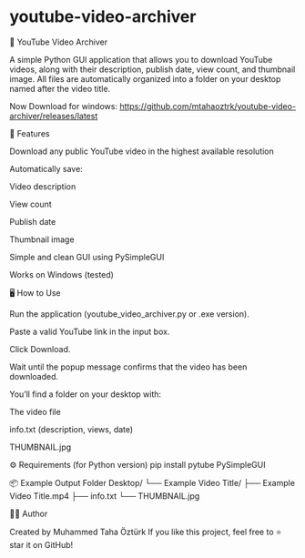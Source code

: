 # youtube-video-archiver
🎥 YouTube Video Archiver

A simple Python GUI application that allows you to download YouTube videos, along with their description, publish date, view count, and thumbnail image.
All files are automatically organized into a folder on your desktop named after the video title.

Now Download for windows: https://github.com/mtahaoztrk/youtube-video-archiver/releases/latest

🧩 Features

Download any public YouTube video in the highest available resolution

Automatically save:

Video description

View count

Publish date

Thumbnail image

Simple and clean GUI using PySimpleGUI

Works on Windows (tested)

🖥️ How to Use

Run the application (youtube_video_archiver.py or .exe version).

Paste a valid YouTube link in the input box.

Click Download.

Wait until the popup message confirms that the video has been downloaded.

You’ll find a folder on your desktop with:

The video file

info.txt (description, views, date)

THUMBNAIL.jpg

⚙️ Requirements (for Python version)
pip install pytube PySimpleGUI

📦 Example Output Folder
Desktop/
 └── Example Video Title/
     ├── Example Video Title.mp4
     ├── info.txt
     └── THUMBNAIL.jpg

🧑‍💻 Author

Created by Muhammed Taha Öztürk
If you like this project, feel free to ⭐ star it on GitHub!
